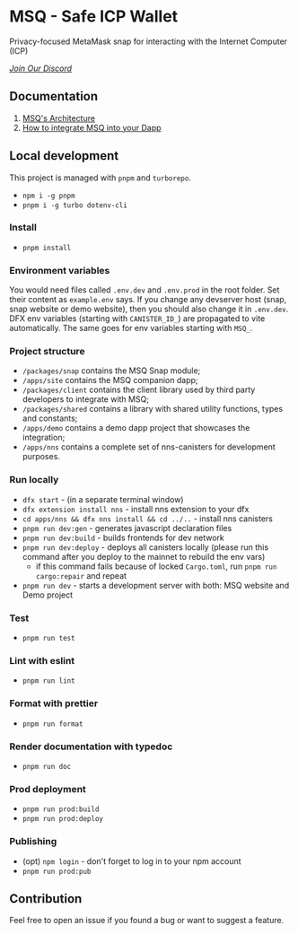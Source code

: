 # MSQ - Safe ICP Wallet

Privacy-focused MetaMask snap for interacting with the Internet Computer (ICP)

*[Join Our Discord](https://discord.gg/N7kUfMfvA8)*

## Documentation

1. [MSQ's Architecture](./documentation/architecture.md)
2. [How to integrate MSQ into your Dapp](./documentation/integration.md)

## Local development

This project is managed with `pnpm` and `turborepo`.

* `npm i -g pnpm`
* `pnpm i -g turbo dotenv-cli`

### Install

* `pnpm install`

### Environment variables

You would need files called `.env.dev` and `.env.prod` in the root folder. Set their content as `example.env` says.
If you change any devserver host (snap, snap website or demo website), then you should also change it in `.env.dev`.
DFX env variables (starting with `CANISTER_ID_`) are propagated to vite automatically. The same goes for env variables starting with `MSQ_`.

### Project structure

* `/packages/snap` contains the MSQ Snap module;
* `/apps/site` contains the MSQ companion dapp;
* `/packages/client` contains the client library used by third party developers to integrate with MSQ;
* `/packages/shared` contains a library with shared utility functions, types and constants;
* `/apps/demo` contains a demo dapp project that showcases the integration;
* `/apps/nns` contains a complete set of nns-canisters for development purposes.

### Run locally

* `dfx start` - (in a separate terminal window)
* `dfx extension install nns` - install nns extension to your dfx
* `cd apps/nns && dfx nns install && cd ../..` - install nns canisters
* `pnpm run dev:gen` - generates javascript declaration files
* `pnpm run dev:build` - builds frontends for dev network 
* `pnpm run dev:deploy` - deploys all canisters locally (please run this command after you deploy to the mainnet to rebuild the env vars)
  * if this command fails because of locked `Cargo.toml`, run `pnpm run cargo:repair` and repeat
* `pnpm run dev` - starts a development server with both: MSQ website and Demo project

### Test

* `pnpm run test`

### Lint with eslint

* `pnpm run lint`

### Format with prettier

* `pnpm run format`

### Render documentation with typedoc

* `pnpm run doc`

### Prod deployment

* `pnpm run prod:build`
* `pnpm run prod:deploy`

### Publishing

* (opt) `npm login` - don't forget to log in to your npm account
* `pnpm run prod:pub`

## Contribution

Feel free to open an issue if you found a bug or want to suggest a feature.
